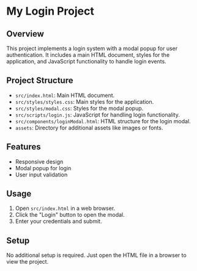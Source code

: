# My Login Project

## Overview
This project implements a login system with a modal popup for user authentication. It includes a main HTML document, styles for the application, and JavaScript functionality to handle login events.

## Project Structure
- `src/index.html`: Main HTML document.
- `src/styles/styles.css`: Main styles for the application.
- `src/styles/modal.css`: Styles for the modal popup.
- `src/scripts/login.js`: JavaScript for handling login functionality.
- `src/components/loginModal.html`: HTML structure for the login modal.
- `assets`: Directory for additional assets like images or fonts.

## Features
- Responsive design
- Modal popup for login
- User input validation

## Usage
1. Open `src/index.html` in a web browser.
2. Click the "Login" button to open the modal.
3. Enter your credentials and submit.

## Setup
No additional setup is required. Just open the HTML file in a browser to view the project.